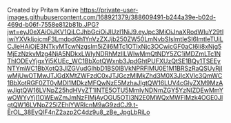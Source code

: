 Created by Pritam Kanire
https://private-user-images.githubusercontent.com/168921379/388609491-b244a39e-b02d-469d-b06f-7558e812b81b.JPG?jwt=eyJ0eXAiOiJKV1QiLCJhbGciOiJIUzI1NiJ9.eyJpc3MiOiJnaXRodWIuY29tIiwiYXVkIjoicmF3LmdpdGh1YnVzZXJjb250ZW50LmNvbSIsImtleSI6ImtleTUiLCJleHAiOjE3NTkyMTcwNzgsIm5iZiI6MTc1OTIxNjc3OCwicGF0aCI6Ii8xNjg5MjEzNzkvMzg4NjA5NDkxLWIyNDRhMzllLWIwMmQtNDY5ZC1iMDZmLTc1NThlODEyYjgxYi5KUEc_WC1BbXotQWxnb3JpdGhtPUFXUzQtSE1BQy1TSEEyNTYmWC1BbXotQ3JlZGVudGlhbD1BS0lBVkNPRFlMU0E1M1BRSzRaQSUyRjIwMjUwOTMwJTJGdXMtZWFzdC0xJTJGczMlMkZhd3M0X3JlcXVlc3QmWC1BbXotRGF0ZT0yMDI1MDkzMFQwNzE5MzhaJlgtQW16LUV4cGlyZXM9MzAwJlgtQW16LVNpZ25hdHVyZT1lNTE5OTU5MmIyNDNmZGY5YzNlZDEwMmYwOWYyYjI1OWEwZmJmNzFlMjAyOGU5OTI3N2E0MWQxMWFlMzk4OGE0JlgtQW16LVNpZ25lZEhlYWRlcnM9aG9zdCJ9.t-ErOL_38EyQIF4nZ2azp2C4dz9u8_zBe_JpgLbRiLo
